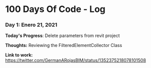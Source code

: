 # 100 Days Of Code - Log

### Day 1: Enero 21, 2021

**Today's Progress**: Delete parameters from revit project

**Thoughts:** Reviewing the FilteredElementCollector Class

**Link to work:** https://twitter.com/GermanARojasBIM/status/1352375218078101508
